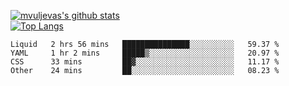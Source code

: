 [![mvuljevas's github stats](https://github-readme-stats.vercel.app/api?username=mvuljevas&show_icons=true&theme=dracula)](https://www.mvuljevas.com)
<br>
[![Top Langs](https://github-readme-stats.vercel.app/api/top-langs/?username=mvuljevas&theme=dracula)](https://www.mvuljevas.com)

<!--START_SECTION:waka-->
```text
Liquid   2 hrs 56 mins   ███████████████░░░░░░░░░░   59.37 % 
YAML     1 hr 2 mins     █████▒░░░░░░░░░░░░░░░░░░░   20.97 % 
CSS      33 mins         ██▓░░░░░░░░░░░░░░░░░░░░░░   11.17 % 
Other    24 mins         ██░░░░░░░░░░░░░░░░░░░░░░░   08.23 % 
```
<!--END_SECTION:waka-->
